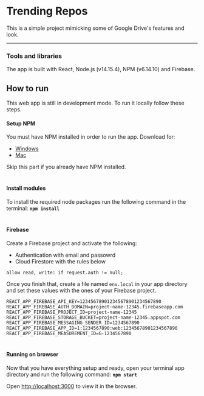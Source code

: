 # Trending Repos

This is a simple project mimicking some of Google Drive's features and look.

---

### Tools and libraries

The app is built with React, Node.js (v14.15.4), NPM (v6.14.10) and Firebase.

## How to run

This web app is still in development mode. To run it locally follow these steps.

#### Setup NPM

You must have NPM installed in order to run the app. Download for:
* [Windows](https://nodejs.org/dist/v14.15.4/node-v14.15.4-x64.msi)
* [Mac](https://nodejs.org/dist/v14.15.4/node-v14.15.4.pkg)

Skip this part if you already have NPM installed.

#

#### Install modules

To install the required node packages run the following command in the terminal:
**`npm install`**

#

#### Firebase

Create a Firebase project and activate the following:
* Authentication with email and passowrd
* Cloud Firestore with the rules below

```
allow read, write: if request.auth != null;
```

Once you finish that, create a file named `env.local` in your app directory and set these values with the ones of your Firebase project.
```
REACT_APP_FIREBASE_API_KEY=123456789012345678901234567890
REACT_APP_FIREBASE_AUTH_DOMAIN=project-name-12345.firebaseapp.com
REACT_APP_FIREBASE_PROJECT_ID=project-name-12345
REACT_APP_FIREBASE_STORAGE_BUCKET=project-name-12345.appspot.com
REACT_APP_FIREBASE_MESSAGING_SENDER_ID=1234567890
REACT_APP_FIREBASE_APP_ID=1:1234567890:web:12345678901234567890
REACT_APP_FIREBASE_MEASUREMENT_ID=G-1234567890
```

#

#### Running on browser

Now that you have everything setup and ready, open your terminal app directory and run the following command: **`npm start`**

Open [http://localhost:3000](http://localhost:3000) to view it in the browser.
